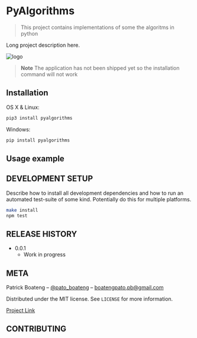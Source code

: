 # PyAlgorithms

> This project contains implementations of some the algoritms in python

<!-- [![NPM Version][npm-image]][npm-url] -->
<!-- [![Build Status][travis-image]][travis-url] -->
<!-- [![Downloads Stats][npm-downloads]][npm-url] -->

Long project description here.

<!-- ![logo](header.png "logo") -->
<img src="header.png" alt="logo" title="logo">

> **Note**
> The application has not been shipped yet so the installation command will not work

## Installation

OS X & Linux:

```sh
pip3 install pyalgorithms
```

Windows:

```sh
pip install pyalgorithms
```

## Usage example

## DEVELOPMENT SETUP

Describe how to install all development dependencies and how to run an automated test-suite of some kind. Potentially do this for multiple platforms.

```sh
make install
npm test
```

## RELEASE HISTORY

- 0.0.1
  - Work in progress

## META

Patrick Boateng – [@pato_boateng](https://twitter.com/pato_boateng) – boatengpato.pb@gmail.com

Distributed under the MIT license. See `LICENSE` for more information.

[Project Link](https://github.com/Pato546/)

## CONTRIBUTING
